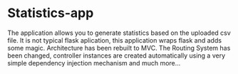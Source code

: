 # Statistics-app
The application allows you to generate statistics based on the uploaded csv file.
It is not typical flask aplication, this application wraps flask and adds some magic.
Architecture has been rebuilt to MVC. The Routing System has been changed, controller instances are created automatically using a very simple dependency injection mechanism and much more...
